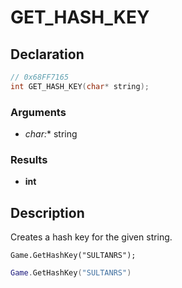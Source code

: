 # GET_HASH_KEY

## Declaration
```cpp
// 0x68FF7165
int GET_HASH_KEY(char* string);
```

### Arguments
- **char*:** string

### Results
- **int**

## Description
Creates a hash key for the given string.

```squirrel
Game.GetHashKey("SULTANRS");
```

```lua
Game.GetHashKey("SULTANRS")
```
